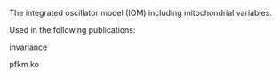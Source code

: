 The integrated oscillator model (IOM) including mitochondrial variables.

Used in the following publications:

invariance

pfkm ko

